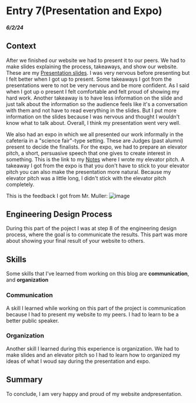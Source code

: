 # Entry 7(Presentation and Expo)
##### 6/2/24

## Context 
After we finished our website we had to present it to our peers. We had to make slides explaining the process, takeaways, and show our website. These are my [Presentation slides](https://docs.google.com/presentation/d/1WvyUj_ZFR6HQCKmh9Ygeybpoeqc0MHMuGMDKVfbIDzU/edit#slide=id.p). I was very nervous before presenting but I felt better when I got up to present. Some takeaways I got from the presentations were to not be very nervous and be more confident. As I said when I got up o present I felt comfortable and felt proud of showing my hard work. Another takeaway is to have less information on the slide and just talk about the information so the audience feels like it's a conversation with them and not have to read everything in the slides. But I put more information on the slides because I was nervous and thought I wouldn't know what to talk about. Overall, I think my presentation went very well.

We also had an expo in which we all presented our work informally in the cafeteria in a "science fair"-type setting. These are Judges (past alumni) present to decide the finalists. For the expo, we had to prepare an elevator pitch, a short, persuasive speech that one gives to create interest in something. This is the link to my [Notes](https://docs.google.com/document/d/1IudJ_O42K6LJtYqkUdPSPaq_1uvjqjVF056Qb5vOZXc/edit#heading=h.6o1f62qg6jz9) where I wrote my elevator pitch. A takeaway I got from the expo is that you don't have to stick to your elevator pitch you can also make the presentation more natural. Because my elevator pitch was a little long, I didn't stick with the elevator pitch completely.

This is the feedback I got from Mr. Muller:
![image](https://github.com/kostelal0688/sep10-freedom-projec/assets/146861788/bf1d1c5d-7576-4b6d-adee-d2a49ab2372a)

## Engineering Design Process
During this part of the poject I was at step 8 of the engineering design process, where the goal is to communicate the results. This part was more about showing your final result of your website to others.
## Skills
Some skills that I’ve learned from working on this blog are **communication**, and **organization**
### Communication
A skill I learned while working on this part of the project is communication because I had to present my website to my peers. I had to learn to be a better public speaker.
### Organization
Another skill I learned during this experience is organization. We had to make slides and an elevator pitch so I had to learn how to organized my ideas of what I woud say during the presentation and expo.
## Summary
To conclude, I am very happy and proud of my website andpresentation.


